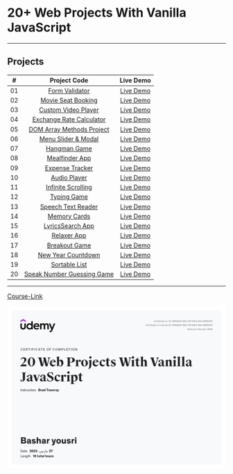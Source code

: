 # 20+ Web Projects With Vanilla JavaScript

---

## Projects

|  #  |                          Project Code                           |   Live Demo   |
| :-: | :-------------------------------------------------------------: | :-----------: |
| 01  |         [Form Validator](./Projects/01-Form-Validator/)         | [Live Demo](https://form-validator-bashar.netlify.app) |
| 02  |     [Movie Seat Booking](./Projects/02-Movie-Seat-Booking/)     | [Live Demo](https://movie-seat-booking-bashar.netlify.app) |
| 03  |    [Custom Video Player](./Projects/03-Custom-Video-Player/)    | [Live Demo](https://custom-video-plyer-bashar.netlify.app) |
| 04  |    [Exchange Rate Calculator](./Projects/04-Exchange-Rate/)     | [Live Demo](https://exchange-rate-calcualator-bashar.netlify.app) |
| 05  |  [DOM Array Methods Project](./Projects/05-DOM-Array-Methods/)  | [Live Demo](https://dom-array-methods-bashar.netlify.app) |
| 06  |     [Menu Slider & Modal](./Projects/06-Modal-Menu-Slider/)     | [Live Demo](https://modal-menu-slider-bashar.netlify.app) |
| 07  |             [Hangman Game](./Projects/07-Hangman/)              | [Live Demo](https://hangman-bashar.netlify.app) |
| 08  |          [Mealfinder App](./Projects/08-Meal-Finder/)           | [Live Demo](https://meal-finder-bashar.netlify.app) |
| 09  |        [Expense Tracker](./Projects/09-Expense-Tracker/)        | [Live Demo](https://expense-tracker-bashar.netlify.app) |
| 10  |           [Audio Player](./Projects/10-Audio-Player/)           | [Live Demo](https://music-plyer-bashar.netlify.app) |
| 11  |     [Infinite Scrolling](./Projects/11-Infinite-Scrolling/)     | [Live Demo](https://my-blog-bashar.netlify.app) |
| 12  |             [Typing Game](./Projects/12-Type-Race/)             | [Live Demo](https://speed-typer-bashar.netlify.app) |
| 13  |     [Speech Text Reader](./Projects/13-Speech-Text-Reader/)     | [Live Demo](https://speech-text-reader-bashar.netlify.app) |
| 14  |           [Memory Cards](./Projects/14-Memory-Cards/)           | [Live Demo](https://memory-cards-bashar.netlify.app) |
| 15  |        [LyricsSearch App](./Projects/15-Lyrics-Search/)         | [Live Demo](https://lyrics-search-bashar.netlify.app) |
| 16  |              [Relaxer App](./Projects/16-Relaxer/)              | [Live Demo](https://relaxer-bashar.netlify.app) |
| 17  |            [Breakout Game](./Projects/17-Breakout/)             | [Live Demo](https://breakout-game-bashar.netlify.app) |
| 18  |     [New Year Countdown](./Projects/18-New-Year-Countdown/)     | [Live Demo](https://new-year-countdown-bashar.netlify.app) |
| 19  |          [Sortable List](./Projects/19-Sortable-List/)          | [Live Demo](https://sortable-list-bashar.netlify.app) |
| 20  | [Speak Number Guessing Game](./Projects/20-Speak-Number-Guess/) | [Live Demo](https://speak-number-guess-bashar.netlify.app) |

---

[Course-Link](https://www.udemy.com/course/web-projects-with-vanilla-javascript/)<br>

![Certificate](../my-certifications/js-projects.jpg)
